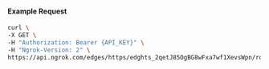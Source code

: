 <!-- Code generated for API Clients. DO NOT EDIT. -->

#### Example Request

```bash
curl \
-X GET \
-H "Authorization: Bearer {API_KEY}" \
-H "Ngrok-Version: 2" \
https://api.ngrok.com/edges/https/edghts_2qetJ85OgBG8wFxa7wf1XevsWpn/routes/edghtsrt_2qetJ92bbD1WPhemxoWcQlnAABj/response_headers
```

